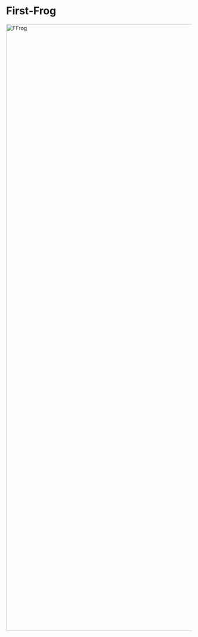 # First-Frog
<img width="1643" alt="FFrog" src="https://user-images.githubusercontent.com/10698943/210784679-3d410f68-8105-45dc-8e4e-386794f88c3f.png">
